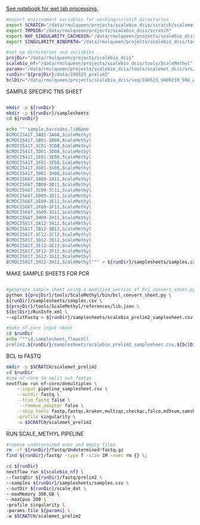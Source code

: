 [See notebook for wet lab processing.](https://mdandersonorg-my.sharepoint.com/personal/rmulqueen_mdanderson_org/_layouts/OneNote.aspx?id=%2Fpersonal%2Frmulqueen_mdanderson_org%2FDocuments%2FmetACT&wd=target%28scalebio%20sciMETv2.one%7CD3F046A2-B151-0443-938E-82A415D420EB%2F240422%20Scale%20Met%20Alpha%20Test%20Kit%202%7CC8153809-4616-E444-A791-2800DD23B717%2F%29)


```bash
#export environment variables for working/scratch directories
export SCRATCH="/data/rmulqueen/projects/scalebio_dcis/scratch/scalemet_work"
export TMPDIR="/data/rmulqueen/projects/scalebio_dcis/scratch"
export NXF_SINGULARITY_CACHEDIR="/data/rmulqueen/projects/scalebio_dcis/singularity"
export SINGULARITY_BINDPATH="/data/rmulqueen/projects/scalebio_dcis/tools/ScaleMethyl/bin" 

#set up directories and variables
projDir="/data/rmulqueen/projects/scalebio_dcis"
scalebio_nf="/data/rmulqueen/projects/scalebio_dcis/tools/ScaleMethyl" 
params="/data/rmulqueen/projects/scalebio_dcis/tools/scalemet_dcis/src/dcis_runParams.yml"
runDir="${projDir}/data/240523_prelim2"
bclDir="/data/rmulqueen/projects/scalebio_dcis/seq/240523_VH00219_594_AAFLYGNM5"


```

SAMPLE SPECIFIC TN5 SHEET

```bash

mkdir -p ${runDir}
mkdir -p ${runDir}/samplesheets
cd ${runDir}

echo """sample,barcodes,libName
BCMDCIS41T,3A01-3A08,ScaleMethyl
BCMDCIS41T,3B01-3B08,ScaleMethyl
BCMDCIS41T,3C01-3C08,ScaleMethyl
BCMDCIS41T,3D01-3D08,ScaleMethyl
BCMDCIS41T,3E01-3E08,ScaleMethyl
BCMDCIS41T,3F01-3F08,ScaleMethyl
BCMDCIS41T,3G01-3G08,ScaleMethyl
BCMDCIS41T,3H01-3H08,ScaleMethyl
BCMDCIS66T,3A09-3A11,ScaleMethyl
BCMDCIS66T,3B09-3B11,ScaleMethyl
BCMDCIS66T,3C09-3C11,ScaleMethyl
BCMDCIS66T,3D09-3D11,ScaleMethyl
BCMDCIS66T,3E09-3E11,ScaleMethyl
BCMDCIS66T,3F09-3F11,ScaleMethyl
BCMDCIS66T,3G09-3G11,ScaleMethyl
BCMDCIS66T,3H09-3H11,ScaleMethyl
BCMDCIS81T,3A12-3A12,ScaleMethyl
BCMDCIS81T,3B12-3B12,ScaleMethyl
BCMDCIS81T,3C12-3C12,ScaleMethyl
BCMDCIS81T,3D12-3D12,ScaleMethyl
BCMDCIS81T,3E12-3E12,ScaleMethyl
BCMDCIS81T,3F12-3F12,ScaleMethyl
BCMDCIS81T,3G12-3G12,ScaleMethyl
BCMDCIS81T,3H12-3H12,ScaleMethyl""" > ${runDir}/samplesheets/samples.csv

```

MAKE SAMPLE SHEETS FOR PCR

```bash

#generate sample sheet using a modified version of bcl_convert_sheet.py to allow for pcr plate specifications.
python ${projDir}/tools/ScaleMethyl/bin/bcl_convert_sheet.py \
${runDir}/samplesheets/samples.csv \
${projDir}/tools/ScaleMethyl/references/lib.json \
${bclDir}/RunInfo.xml \
--splitFastq > ${runDir}/samplesheets/scalebio_prelim2_samplesheet.csv

#make nf-core input sheet
cd $runDir
echo """id,samplesheet,flowcell
prelim2,${runDir}/samplesheets/scalebio_prelim2_samplesheet.csv,${bclDir}""" > pipeline_samplesheet.csv

```

BCL to FASTQ

```bash
mkdir -p $SCRATCH/scalemet_prelim2
cd $runDir
#use nf-core to split out fastqs
nextflow run nf-core/demultiplex \
    --input pipeline_samplesheet.csv \
    --outdir fastq \
    --trim_fastq false \
     --remove_adapter false \
    --skip_tools fastp,fastqc,kraken,multiqc,checkqc,falco,md5sum,samshee \
    -profile singularity \
    -w $SCRATCH/scalemet_prelim2

```

RUN SCALE_METHYL PIPELINE

```bash
#remove undetermined ones and empty files
rm -rf ${runDir}/fastq/Undetermined*fastq.gz
find ${runDir}/fastq/ -type f -size 1M -exec rm {} \;

cd ${runDir}
nextflow run ${scalebio_nf} \
--fastqDir ${runDir}/fastq/prelim2 \
--samples ${runDir}/samplesheets/samples.csv \
--outDir ${runDir}/scale_dat \
--maxMemory 300.GB \
--maxCpus 200 \
-profile singularity \
-params-file ${params} \
-w $SCRATCH/scalemet_prelim2


```
